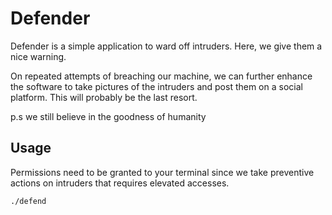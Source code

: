 # Defender

Defender is a simple application to ward off intruders. Here, we give them a nice warning.

On repeated attempts of breaching our machine, we can further enhance the software to take pictures of the intruders and post them on a social platform. This will probably be the last resort.

p.s we still believe in the goodness of humanity

## Usage

Permissions need to be granted to your terminal since we take preventive actions on intruders that requires elevated accesses.

```sh
./defend
```
